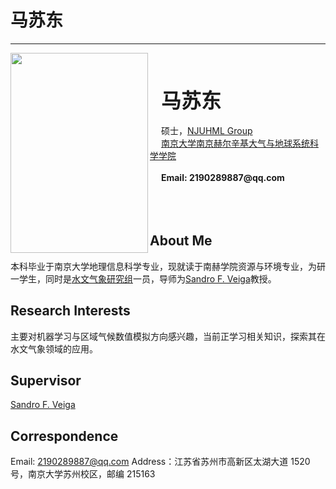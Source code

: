 # 马苏东
----

<img align="left" src="/member/picture/masudong.jpg" width="220px" height="320px" />

<br><br><br>
&ensp;&ensp; <b><font size="+3" face="楷书"> 马苏东 </font></b><br /><br />
&ensp;&ensp; 硕士，[NJUHML Group][NJUHML Group]<br />
&ensp;&ensp; [南京大学南京赫尔辛基大气与地球系统科学学院][]<br /><br />
&ensp;&ensp; __Email: 2190289887@qq.com__
<br /><br /><br /><br />

## About Me
本科毕业于南京大学地理信息科学专业，现就读于南赫学院资源与环境专业，为研一学生，同时是[水文气象研究组][NJUHML Group]一员，导师为[Sandro F. Veiga][Sandro主页]教授。

## Research Interests
主要对机器学习与区域气候数值模拟方向感兴趣，当前正学习相关知识，探索其在水文气象领域的应用。

## Supervisor
[Sandro F. Veiga][Sandro主页]

## Correspondence
Email: 2190289887@qq.com
Address：江苏省苏州市高新区太湖大道 1520 号，南京大学苏州校区，邮编 215163


[南京大学]: https://www.nju.edu.cn/
[南京大学南京赫尔辛基大气与地球系统科学学院]: https://nh.nju.edu.cn/
[南京大学大气科学学院]: https://as.nju.edu.cn/main.htm
[NJUHML Group]: /
[袁慧玲主页]: https://as.nju.edu.cn/60/20/c11339a483360/page.htm
[Sandro主页]:  https://nh.nju.edu.cn/info/1051/6511.htm